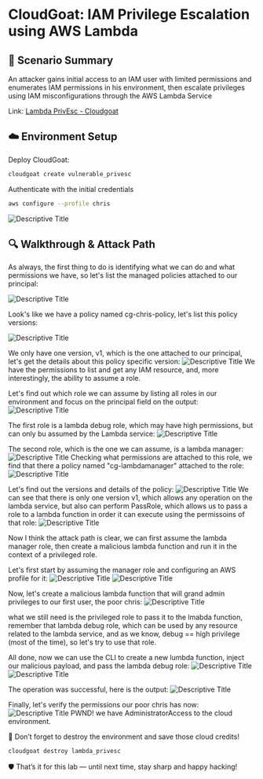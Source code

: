 # CloudGoat: IAM Privilege Escalation using AWS Lambda

## 🧠 Scenario Summary

An attacker gains initial access to an IAM user with limited permissions and enumerates IAM permissions in his environment, then escalate privileges using IAM misconfigurations through the AWS Lambda Service

Link: [Lambda PrivEsc - Cloudgoat](https://github.com/RhinoSecurityLabs/cloudgoat/blob/master/cloudgoat/scenarios/aws/lambda_privesc/README.md)

## ☁️ Environment Setup

Deploy CloudGoat:

```bash
cloudgoat create vulnerable_privesc
```

Authenticate with the initial credentials

```bash
aws configure --profile chris
```

![Descriptive Title](../../screenshots/lambda_privesc/2025-05-09%2015_17_19-CloudKali%20-%20VMware%20Workstation.png)

## 🔍 Walkthrough & Attack Path

As always, the first thing to do is identifying what we can do and what permissions we have, so let's list the managed policies attached to our principal:

![Descriptive Title](../../screenshots/lambda_privesc/2025-05-09%2015_54_01-CloudKali%20-%20VMware%20Workstation.png)

Look's like we have a policy named cg-chris-policy, let's list this policy versions:

![Descriptive Title](../../screenshots/lambda_privesc/2025-05-09%2015_54_10-CloudKali%20-%20VMware%20Workstation.png)

We only have one version, v1, which is the one attached to our principal, let's get the details about this policy specific version:
![Descriptive Title](../../screenshots/lambda_privesc/2025-05-09%2015_54_21-CloudKali%20-%20VMware%20Workstation.png)
We have the permissions to list and get any IAM resource, and, more interestingly, the ability to assume a role.

Let's find out which role we can assume by listing all roles in our environment and focus on the principal field on the output:
![Descriptive Title](../../screenshots/lambda_privesc/2025-05-09%2015_54_36-CloudKali%20-%20VMware%20Workstation.png)

The first role is a lambda debug role, which may have high permissions, but can only bu assumed by the Lambda service:
![Descriptive Title](../../screenshots/lambda_privesc/2025-05-09%2015_54_56-CloudKali%20-%20VMware%20Workstation.png)

The second role, which is the one we can assume, is a lambda manager:
![Descriptive Title](../../screenshots/lambda_privesc/2025-05-09%2015_55_10-CloudKali%20-%20VMware%20Workstation.png)
Checking what permissions are attached to this role, we find that there a policy named "cg-lambdamanager" attached to the role:
![Descriptive Title](../../screenshots/lambda_privesc/2025-05-09%2015_55_34-CloudKali%20-%20VMware%20Workstation.png)

Let's find out the versions and details of the policy:
![Descriptive Title](../../screenshots/lambda_privesc/2025-05-09%2015_55_43-CloudKali%20-%20VMware%20Workstation.png)
We can see that there is only one version v1, which allows any operation on the lambda service, but also can perform PassRole, which allows us to pass a role to a lambda function in order it can execute using the permissoins of that role:
![Descriptive Title](../../screenshots/lambda_privesc/2025-05-09%2015_55_53-CloudKali%20-%20VMware%20Workstation.png)

Now I think the attack path is clear, we can first assume the lambda manager role, then create a malicious lambda function and run it in the context of a privileged role.

Let's first start by assuming the manager role and configuring an AWS profile for it:
![Descriptive Title](../../screenshots/lambda_privesc/2025-05-09%2015_56_05-CloudKali%20-%20VMware%20Workstation.png)
![Descriptive Title](../../screenshots/lambda_privesc/2025-05-09%2015_56_18-CloudKali%20-%20VMware%20Workstation.png)

Now, let's create a malicious lambda function that will grand admin privileges to our first user, the poor chris:
![Descriptive Title](../../screenshots/lambda_privesc/2025-05-09%2015_56_50-CloudKali%20-%20VMware%20Workstation.png)

what we still need is the privileged role to pass it to the lmabda function, remember that lambda debug role, which can be used by any resource related to the lambda service, and as we know, debug == high privilege (most of the time), so let's try to use that role.

All done, now we can use the CLI to create a new lumbda function, inject our malicious payload, and pass the lambda debug role:
![Descriptive Title](../../screenshots/lambda_privesc/2025-05-09%2015_57_07-CloudKali%20-%20VMware%20Workstation.png)
![Descriptive Title](../../screenshots/lambda_privesc/2025-05-09%2015_57_26-CloudKali%20-%20VMware%20Workstation.png)

The operation was successful, here is the output:
![Descriptive Title](../../screenshots/lambda_privesc/2025-05-09%2015_57_50-CloudKali%20-%20VMware%20Workstation.png)

Finally, let's verify the permissions our poor chris has now:
![Descriptive Title](../../screenshots/lambda_privesc/2025-05-09%2015_58_00-CloudKali%20-%20VMware%20Workstation.png)
PWND! we have AdministratorAccess to the cloud environment.

💸 Don’t forget to destroy the environment and save those cloud credits!

```bash
cloudgoat destroy lambda_privesc
```

🛡️ That’s it for this lab — until next time, stay sharp and happy hacking!
